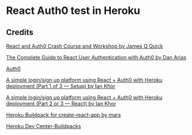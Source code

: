 # React Auth0 test in Heroku

## Credits
[React and Auth0 Crash Course and Workshop by James Q Quick](https://www.youtube.com/watch?v=PYWS-4CXETw)<br/>

[The Complete Guide to React User Authentication with Auth0 by Dan Arias](https://auth0.com/blog/complete-guide-to-react-user-authentication/)<br/>

[Auth0](https://auth0.com/#!)

[A simple login/sign up platform using React + Auth0 with Heroku deployment (Part 1 of 3 — Setup) by Ian Khor](https://medium.com/devtechtipstricks/a-simple-login-sign-up-platform-using-react-auth0-with-heroku-deployment-part-1-of-3-setup-18fa929e2cd7#.3kmfjkagy)

[A simple login/sign up platform using React + Auth0 with Heroku deployment (Part 2 or 3 — React) by Ian Khor](https://medium.com/devtechtipstricks/a-simple-login-sign-up-platform-using-react-auth0-with-heroku-deployment-part-2-or-3-react-7de3818862ce)

[Heroku Buildpack for create-react-app by mars](https://elements.heroku.com/buildpacks/mars/create-react-app-buildpack)

[Heroku Dev Center-Buildpacks](https://devcenter.heroku.com/articles/buildpacks)